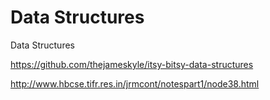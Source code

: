 # Data Structures

Data Structures

https://github.com/thejameskyle/itsy-bitsy-data-structures

http://www.hbcse.tifr.res.in/jrmcont/notespart1/node38.html